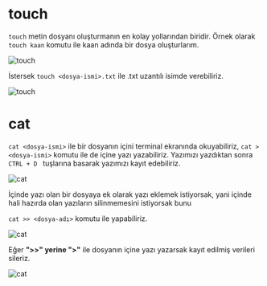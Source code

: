 # touch

`touch` metin dosyanı oluşturmanın en kolay yollarından biridir. Örnek olarak `touch kaan` komutu ile kaan adında bir dosya oluşturlarım.

![touch](https://github.com/kaaneeksi/Linux-Komutlari/blob/main/G%C3%B6rseller/Linux-komut-touch.png)

İstersek `touch <dosya-ismi>.txt` ile  .txt uzantılı isimde verebiliriz.

![touch](https://github.com/kaaneeksi/Linux-Komutlari/blob/main/G%C3%B6rseller/Linux-komut-touch-txt.png)

# cat

`cat <dosya-ismi>` ile bir dosyanın içini terminal ekranında okuyabiliriz, `cat > <dosya-ismi>` komutu ile de içine yazı yazabiliriz. Yazımızı yazdıktan sonra `CTRL + D ` tuşlarına basarak yazımızı kayıt edebiliriz.

![cat](https://github.com/kaaneeksi/Linux-Komutlari/blob/main/G%C3%B6rseller/Linux-komut-cat.png)

İçinde yazı olan bir dosyaya ek olarak yazı eklemek istiyorsak, yani içinde hali hazırda olan yazıların silinmemesini istiyorsak bunu

`cat >> <dosya-adı>` komutu ile yapabiliriz.

![cat](https://github.com/kaaneeksi/Linux-Komutlari/blob/main/G%C3%B6rseller/Linux-komut-cat-2.png)

Eğer **">>" yerine ">"** ile dosyanın içine yazı yazarsak kayıt edilmiş verileri sileriz.

![cat](https://github.com/kaaneeksi/Linux-Komutlari/blob/main/G%C3%B6rseller/Linux-komut-cat-3.png)
